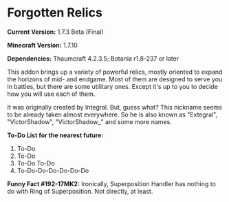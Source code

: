# Forgotten Relics

**Current Version:** 1.7.3 Beta (Final)

**Minecraft Version:** 1.7.10

**Dependencies:** Thaumcraft 4.2.3.5; Botania r1.8-237 or later

This addon brings up a variety of powerful relics, mostly oriented to expand the horizons of mid- and endgame. Most of them are designed to serve you in battles, but there are some utilitary ones. Except it's up to you to decide how you will use each of them.

It was originally created by Integral. But, guess what? This nickname seems to be already taken almost everywhere. So he is also known as "Extegral", "VictorShadow", "VictorShadow_" and some more names.

**To-Do List for the nearest future:**
1. To-Do
2. To-Do
3. To-Do To-Do
4. To-Do-Do-Do-Do-Do-Do

**Funny Fact #192-17MK2:** Ironically, Superposition Handler has nothing to do with Ring of Superposition. Not directly, at least.
